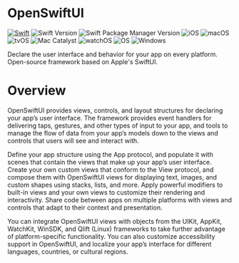 # OpenSwiftUI
[![Swift](https://github.com/helbertgs/OpenSwiftUI/actions/workflows/swift.yml/badge.svg)](https://github.com/helbertgs/OpenSwiftUI/actions/workflows/swift.yml)
![Swift Version](https://badgen.net/badge/Swift/5.6/orange)
![Swift Package Manager Version](https://badgen.net/badge/Swift%20Package%20Manager/5.6/orange)
![iOS](https://badgen.net/badge/iOS/13.0+/gray)
![macOS](https://badgen.net/badge/macOS/10.15+/gray)
![tvOS](https://badgen.net/badge/tvOS/13.0+/gray)
![Mac Catalyst](https://badgen.net/badge/Mac%20Catalyst/6.0+/gray)
![watchOS](https://badgen.net/badge/watchOS/6.0+/gray)
![OS](https://badgen.net/badge/platforms/iOS%20%7C%20macOS%20%7C%20tvOS%20%7C%20watchOS%20%7C%20Linux%20%7C%20Windows/black)
![Windows](https://badgen.net/badge/Windows/10+/blue)

Declare the user interface and behavior for your app on every platform. Open-source framework based on Apple's SwiftUI.

# Overview

OpenSwiftUI provides views, controls, and layout structures for declaring your app’s user interface. The framework provides event handlers for delivering taps, gestures, and other types of input to your app, and tools to manage the flow of data from your app’s models down to the views and controls that users will see and interact with.

Define your app structure using the App protocol, and populate it with scenes that contain the views that make up your app’s user interface. Create your own custom views that conform to the View protocol, and compose them with OpenSwiftUI views for displaying text, images, and custom shapes using stacks, lists, and more. Apply powerful modifiers to built-in views and your own views to customize their rendering and interactivity. Share code between apps on multiple platforms with views and controls that adapt to their context and presentation.

You can integrate OpenSwiftUI views with objects from the UIKit, AppKit, WatchKit, WinSDK, and Qlift (Linux) frameworks to take further advantage of platform-specific functionality. You can also customize accessibility support in OpenSwiftUI, and localize your app’s interface for different languages, countries, or cultural regions.
